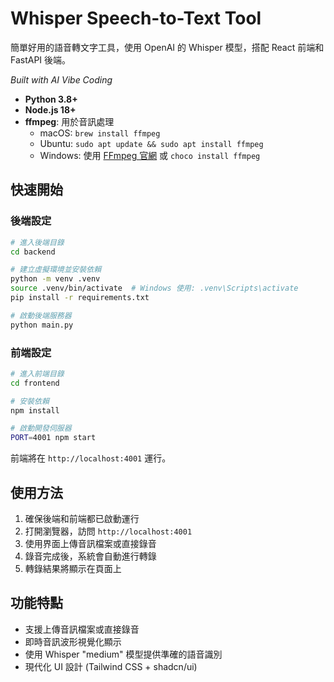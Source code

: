 # Whisper Speech-to-Text Tool

簡單好用的語音轉文字工具，使用 OpenAI 的 Whisper 模型，搭配 React 前端和 FastAPI 後端。

*Built with AI Vibe Coding*

* **Python 3.8+**
* **Node.js 18+**
* **ffmpeg**: 用於音訊處理 
  * macOS: `brew install ffmpeg`
  * Ubuntu: `sudo apt update && sudo apt install ffmpeg`
  * Windows: 使用 [FFmpeg 官網](https://ffmpeg.org/download.html) 或 `choco install ffmpeg`

## 快速開始

### 後端設定

```bash
# 進入後端目錄
cd backend

# 建立虛擬環境並安裝依賴
python -m venv .venv
source .venv/bin/activate  # Windows 使用: .venv\Scripts\activate
pip install -r requirements.txt

# 啟動後端服務器
python main.py
```

### 前端設定

```bash
# 進入前端目錄
cd frontend

# 安裝依賴
npm install

# 啟動開發伺服器
PORT=4001 npm start
```

前端將在 `http://localhost:4001` 運行。

## 使用方法

1. 確保後端和前端都已啟動運行
2. 打開瀏覽器，訪問 `http://localhost:4001`
3. 使用界面上傳音訊檔案或直接錄音
4. 錄音完成後，系統會自動進行轉錄
5. 轉錄結果將顯示在頁面上

## 功能特點

* 支援上傳音訊檔案或直接錄音
* 即時音訊波形視覺化顯示
* 使用 Whisper "medium" 模型提供準確的語音識別
* 現代化 UI 設計 (Tailwind CSS + shadcn/ui)
